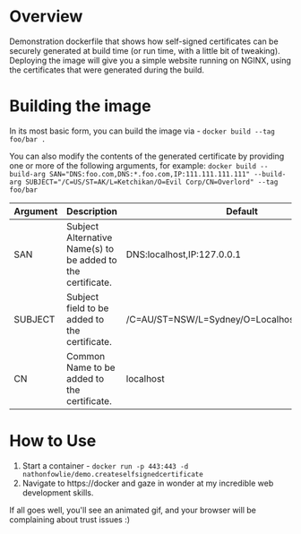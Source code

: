 # Overview
Demonstration dockerfile that shows how self-signed certificates can be 
securely generated at build time (or run time, with a little bit of 
tweaking). Deploying the image will give you a simple website running 
on NGINX, using the certificates that were generated during the build.

# Building the image
In its most basic form, you can build the image via -
`docker build --tag foo/bar .`

You can also modify the contents of the generated certificate by providing
one or more of the following arguments, for example:
`docker build --build-arg SAN="DNS:foo.com,DNS:*.foo.com,IP:111.111.111.111" --build-arg SUBJECT="/C=US/ST=AK/L=Ketchikan/O=Evil Corp/CN=Overlord" --tag foo/bar`

|Argument|Description|Default|
|--------|-----------|-------|
|SAN|Subject Alternative Name(s) to be added to the certificate.|DNS:localhost,IP:127.0.0.1|
|SUBJECT|Subject field to be added to the certificate.|/C=AU/ST=NSW/L=Sydney/O=Localhost/CN=localhost|
|CN|Common Name to be added to the certificate.|localhost|

# How to Use
1. Start a container -
`docker run -p 443:443 -d nathonfowlie/demo.createselfsignedcertificate`
2. Navigate to https://docker and gaze in wonder at my incredible web development skills.

If all goes well, you'll see an animated gif, and your browser will be 
complaining about trust issues :)
